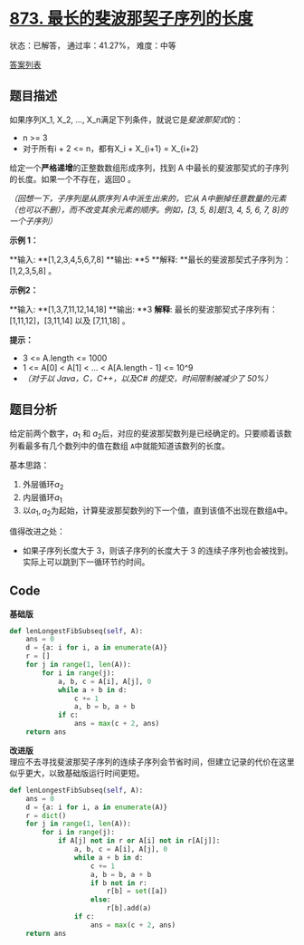 # [873. 最长的斐波那契子序列的长度](https://leetcode-cn.com/problems/length-of-longest-fibonacci-subsequence)

状态：已解答， 通过率：41.27%， 难度：中等

[答案列表](Solutions/answer_list.md)

## 题目描述
如果序列X_1, X_2, ..., X_n满足下列条件，就说它是*斐波那契式*的：


- n >= 3
- 对于所有i + 2 <= n，都有X_i + X_{i+1} = X_{i+2}


给定一个**严格递增**的正整数数组形成序列，找到 A 中最长的斐波那契式的子序列的长度。如果一个不存在，返回0 。

*（回想一下，子序列是从原序列 A中派生出来的，它从 A中删掉任意数量的元素（也可以不删），而不改变其余元素的顺序。例如，[3, 5, 8]是[3, 4, 5, 6, 7, 8]的一个子序列）*






**示例 1：**


**输入: **[1,2,3,4,5,6,7,8]
**输出: **5
**解释:
**最长的斐波那契式子序列为：[1,2,3,5,8] 。



**示例2：**


**输入: **[1,3,7,11,12,14,18]
**输出: **3
**解释**:
最长的斐波那契式子序列有：
[1,11,12]，[3,11,14] 以及 [7,11,18] 。





**提示：**


- 3 <= A.length <= 1000
- 1 <= A[0] < A[1] < ... < A[A.length - 1] <= 10^9
- *（对于以 Java，C，C++，以及C# 的提交，时间限制被减少了 50%）*



## 题目分析
给定前两个数字，$a_1$ 和 $a_2$后，对应的斐波那契数列是已经确定的。只要顺着该数列看最多有几个数列中的值在数组
`A`中就能知道该数列的长度。

基本思路：
1. 外层循环$a_2$
2. 内层循环$a_1$
3. 以$a_1,a_2$为起始，计算斐波那契数列的下一个值，直到该值不出现在数组`A`中。

值得改进之处：
- 如果子序列长度大于 3，则该子序列的长度大于 3
  的连续子序列也会被找到。实际上可以跳到下一循环节约时间。

## Code
**基础版**
```python
def lenLongestFibSubseq(self, A):
    ans = 0
    d = {a: i for i, a in enumerate(A)}
    r = []
    for j in range(1, len(A)):
        for i in range(j):
            a, b, c = A[i], A[j], 0
            while a + b in d:
                c += 1
                a, b = b, a + b
            if c:
                ans = max(c + 2, ans)
    return ans
```

**改进版**  
理应不去寻找斐波那契子序列的连续子序列会节省时间，但建立记录的代价在这里似乎更大，以致基础版运行时间更短。
```python
def lenLongestFibSubseq(self, A):
    ans = 0
    d = {a: i for i, a in enumerate(A)}
    r = dict()
    for j in range(1, len(A)):
        for i in range(j):
            if A[j] not in r or A[i] not in r[A[j]]:
                a, b, c = A[i], A[j], 0
                while a + b in d:
                    c += 1
                    a, b = b, a + b
                    if b not in r:
                        r[b] = set([a])
                    else:
                        r[b].add(a)
                if c:
                    ans = max(c + 2, ans)
    return ans
```
